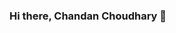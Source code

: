 ### Hi there, Chandan Choudhary 👋

<!--
**Chandan1307/Chandan1307** is a ✨ _special_ ✨ repository because its `README.md` (this file) appears on your GitHub profile.

Here are some ideas to get you started:

- 🔭 I have completed my bachelor degree in Computer Science Engineering from DCURST University Murthal Haryana.
- 🔭 I am really passionate about Artificial Intelligence, Deep Learning, Machine Learning and Natural Language Processing, Big Data Technologies.
- 👯 I have 11 months of internship experience as a Python Developer, split between League11 (6 months) and Anaptyss (4 months).
- 🌱 I’m currently learning Data Scientist Master Course from Ineuron Intelligence.
- ⚡ Taught Data Structure Algorithms and Data Science.
- 💬 My Personal motive is to give my full potential to build AI-based solutions that solve a high-impact problem for people around the globe and simplify everyday living.



Skills: Machine Learning | Deep Learning | Medical Image Processing | Data Structure | Algorithms | Matrix Theory | Probability and Random Variables | Applied Statistics | Information Retrieval | Natural Language Processing | Big Data | Hadoop | MapReduce | Sqoop | Apache Hive | Apache Spark with Scala | Linux

📫 Reach me at: infochandan1307@gmail.com
-->
